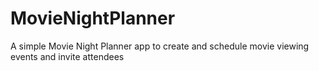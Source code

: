 # MovieNightPlanner
A simple Movie Night Planner app to create and
schedule movie viewing events and invite attendees
